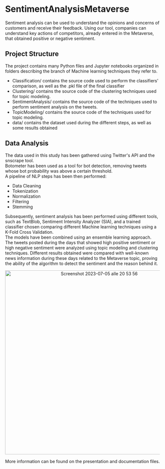 # SentimentAnalysisMetaverse
Sentiment analysis can be used to understand the opinions and concerns of customers and receive their feedback. Using our tool, companies can understand key actions of competitors, already entered in the Metaverse, that obtained positive or negative sentiment.

## Project Structure
The project contains many Python files and Jupyter notebooks organized in folders describing the branch of Machine learning techniques they refer to. 
- Classification/ contains the source code used to perform the classifiers' comparison, as well as the .pkl file of the final classifier
- Clustering/ contains the source code of the clustering techniques used for topic modeling. 
- SentimentAnalysis/ contains the source code of the techniques used to perform sentiment analysis on the tweets.
- TopicModeling/ contains the source code of the techniques used for topic modeling.
- data/ contains the dataset used during the different steps, as well as some results obtained

## Data Analysis
The data used in this study has been gathered using Twitter's API and the snscrape tool.<br>
Botometer has been used as a tool for bot detection, removing tweets whose bot probability was above a certain threshold.<br>
A pipeline of NLP steps has been then performed:
<ul>
 <li>Data Cleaning</li>
 <li>Tokenization</li>
 <li>Normalization</li>
 <li>Filtering</li>
  <li>Stemming</li>
</ul>
Subsequently, sentiment analysis has been performed using different tools, such as TextBlob, Sentiment Intensity Analyzer (SIA), and a trained classifier chosen comparing different Machine learning techniques using a K-Fold Cross Validation.<br>
The models have been combined using an ensemble learning approach.
<br>
The tweets posted during the days that showed high positive sentiment or high negative sentiment were analyzed using topic modeling and clustering techniques.
Different results obtained were compared with well-known news information during these days related to the Metaverse topic, proving the ability of the algorithm to detect the sentiment and the reason behind it.<br>
<p align="center">
  <img width="597" alt="Screenshot 2023-07-05 alle 20 53 56" src="https://github.com/terranovaa/SentimentAnalysisMetaverse/assets/61695945/7a1aa277-c07d-4381-9624-4b1beaf0a899">
</p>
More information can be found on the presentation and documentation files.
